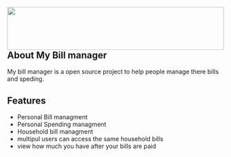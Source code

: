 
<img align="left" width="100%" height="100" src="https://user-images.githubusercontent.com/6333780/187402867-4281a7bb-d08f-4d9f-95f9-085331eaa42d.png">

---

## About My Bill manager
My bill manager is a open source project to help people manage there bills and speding. 

## Features
- Personal Bill managment
- Personal Spending managment
- Household bill managment
- multipul users can access the same household bills
- view how much you have after your bills are paid

